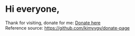 # Hi everyone,
Thank for visiting, donate for me: [Donate here](donate.quangsenpai.xyz) \
Reference source: https://github.com/kimyvgy/donate-page
